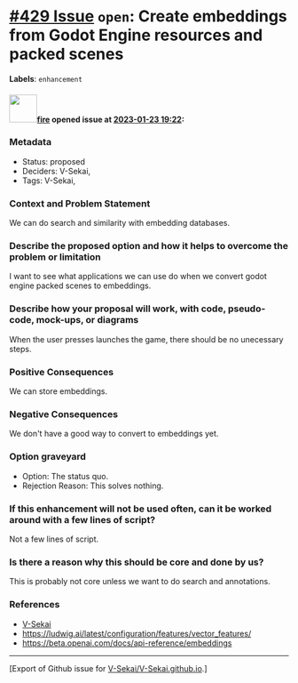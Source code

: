 # [\#429 Issue](https://github.com/V-Sekai/V-Sekai.github.io/issues/429) `open`: Create embeddings from Godot Engine resources and packed scenes
**Labels**: `enhancement`


#### <img src="https://avatars.githubusercontent.com/u/32321?u=c2e06a3d2b49a467aa907e54aa259516440267cc&v=4" width="50">[fire](https://github.com/fire) opened issue at [2023-01-23 19:22](https://github.com/V-Sekai/V-Sekai.github.io/issues/429):

### Metadata

- Status: proposed <!-- draft | proposed | rejected | accepted | deprecated | superseded by -->
- Deciders: V-Sekai,
- Tags: V-Sekai,


### Context and Problem Statement

We can do search and similarity with embedding databases.

### Describe the proposed option and how it helps to overcome the problem or limitation

I want to see what applications we can use do when we convert godot engine packed scenes to embeddings.

### Describe how your proposal will work, with code, pseudo-code, mock-ups, or diagrams

When the user presses launches the game, there should be no unecessary steps.

### Positive Consequences

We can store embeddings.

### Negative Consequences

We don't have a good way to convert to embeddings yet.

### Option graveyard

- Option: The status quo. <!-- List the proposed options no longer open for consideration. -->
- Rejection Reason: This solves nothing. <!-- List the reasons for the rejection: (the bad traits) -->


### If this enhancement will not be used often, can it be worked around with a few lines of script?

Not a few lines of script.

### Is there a reason why this should be core and done by us?

This is probably not core unless we want to do search and annotations.

### References

- [V-Sekai](https://v-sekai.org/)
- https://ludwig.ai/latest/configuration/features/vector_features/
- https://beta.openai.com/docs/api-reference/embeddings





-------------------------------------------------------------------------------



[Export of Github issue for [V-Sekai/V-Sekai.github.io](https://github.com/V-Sekai/V-Sekai.github.io).]
